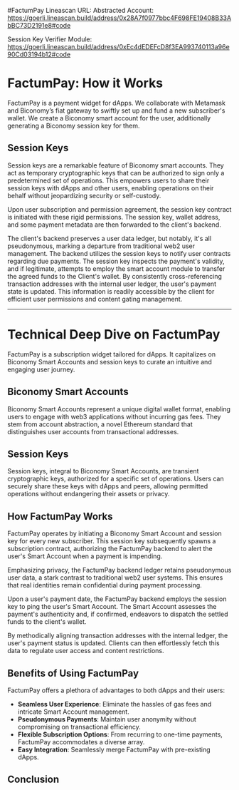 #FactumPay
Lineascan URL: 
Abstracted Account:
https://goerli.lineascan.build/address/0x28A7f0977bbc4F698FE19408B33AbBC73D2191e8#code

Session Key Verifier Module:
https://goerli.lineascan.build/address/0xEc4dEDEFcD8f3EA993740113a96e90Cd03194b12#code


# FactumPay: How it Works

FactumPay is a payment widget for dApps. We collaborate with Metamask and Biconomy’s fiat gateway to swiftly set up and fund a new subscriber's wallet. We create a Biconomy smart account for the user, additionally generating a Biconomy session key for them.

## Session Keys

Session keys are a remarkable feature of Biconomy smart accounts. They act as temporary cryptographic keys that can be authorized to sign only a predetermined set of operations. This empowers users to share their session keys with dApps and other users, enabling operations on their behalf without jeopardizing security or self-custody.

Upon user subscription and permission agreement, the session key contract is initiated with these rigid permissions. The session key, wallet address, and some payment metadata are then forwarded to the client's backend.

The client's backend preserves a user data ledger, but notably, it's all pseudonymous, marking a departure from traditional web2 user management. The backend utilizes the session keys to notify user contracts regarding due payments. The session key inspects the payment's validity, and if legitimate, attempts to employ the smart account module to transfer the agreed funds to the Client's wallet. By consistently cross-referencing transaction addresses with the internal user ledger, the user's payment state is updated. This information is readily accessible by the client for efficient user permissions and content gating management.

---

# Technical Deep Dive on FactumPay

FactumPay is a subscription widget tailored for dApps. It capitalizes on Biconomy Smart Accounts and session keys to curate an intuitive and engaging user journey.

## Biconomy Smart Accounts

Biconomy Smart Accounts represent a unique digital wallet format, enabling users to engage with web3 applications without incurring gas fees. They stem from account abstraction, a novel Ethereum standard that distinguishes user accounts from transactional addresses.

## Session Keys

Session keys, integral to Biconomy Smart Accounts, are transient cryptographic keys, authorized for a specific set of operations. Users can securely share these keys with dApps and peers, allowing permitted operations without endangering their assets or privacy.

## How FactumPay Works

FactumPay operates by initiating a Biconomy Smart Account and session key for every new subscriber. This session key subsequently spawns a subscription contract, authorizing the FactumPay backend to alert the user's Smart Account when a payment is impending.

Emphasizing privacy, the FactumPay backend ledger retains pseudonymous user data, a stark contrast to traditional web2 user systems. This ensures that real identities remain confidential during payment processing.

Upon a user's payment date, the FactumPay backend employs the session key to ping the user's Smart Account. The Smart Account assesses the payment's authenticity and, if confirmed, endeavors to dispatch the settled funds to the client's wallet.

By methodically aligning transaction addresses with the internal ledger, the user's payment status is updated. Clients can then effortlessly fetch this data to regulate user access and content restrictions.

## Benefits of Using FactumPay

FactumPay offers a plethora of advantages to both dApps and their users:

- **Seamless User Experience**: Eliminate the hassles of gas fees and intricate Smart Account management.
- **Pseudonymous Payments**: Maintain user anonymity without compromising on transactional efficiency.
- **Flexible Subscription Options**: From recurring to one-time payments, FactumPay accommodates a diverse array.
- **Easy Integration**: Seamlessly merge FactumPay with pre-existing dApps.

## Conclusion

